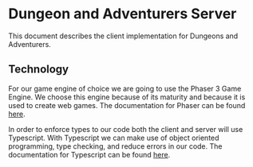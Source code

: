 # Dungeon and Adventurers Server
This document describes the client implementation for Dungeons and Adventurers.

## Technology
For our game engine of choice we are going to use the Phaser 3 Game Engine. We choose this engine because of its maturity and because it is used to create web games. The documentation for Phaser can be found [here](https://photonstorm.github.io/phaser3-docs/).  

In order to enforce types to our code both the client and server will use Typescript. With Typescript we can make use of object oriented programming, type checking, and reduce errors in our code. The documentation for Typescript can be found [here](https://www.typescriptlang.org/).